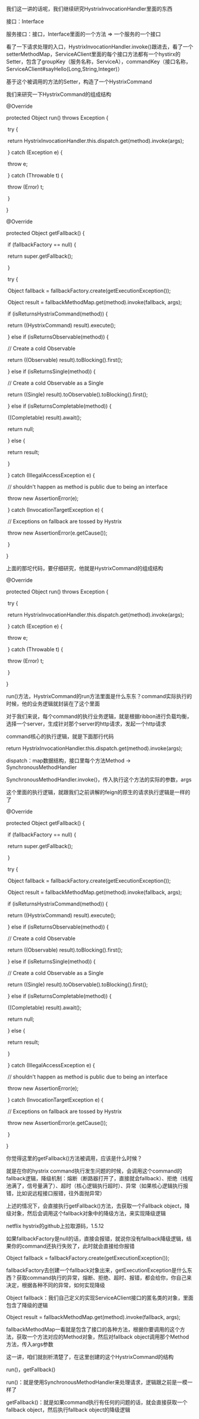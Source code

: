 我们这一讲的话呢，我们继续研究HystrixInvocationHandler里面的东西

 

接口：Interface

服务接口：接口，Interface里面的一个方法 => 一个服务的一个接口

 

看了一下请求处理的入口，HystrixInvocationHandler.invoke()跟进去，看了一个setterMethodMap，ServiceAClient里面的每个接口方法都有一个hystirx的Setter，包含了groupKey（服务名称，ServiceA），commandKey（接口名称，ServiceAClient#sayHello(Long,String,Integer)）

 

基于这个被调用的方法的Setter，构造了一个HystrixCommand

 

我们来研究一下HystrixCommand的组成结构

 

   @Override

   protected Object run() throws Exception {

​    try {

​     return HystrixInvocationHandler.this.dispatch.get(method).invoke(args);

​    } catch (Exception e) {

​     throw e;

​    } catch (Throwable t) {

​     throw (Error) t;

​    }

   }

 

   @Override

   protected Object getFallback() {

​    if (fallbackFactory == null) {

​     return super.getFallback();

​    }

​    try {

​     Object fallback = fallbackFactory.create(getExecutionException());

​     Object result = fallbackMethodMap.get(method).invoke(fallback, args);

​     if (isReturnsHystrixCommand(method)) {

​      return ((HystrixCommand) result).execute();

​     } else if (isReturnsObservable(method)) {

​      // Create a cold Observable

​      return ((Observable) result).toBlocking().first();

​     } else if (isReturnsSingle(method)) {

​      // Create a cold Observable as a Single

​      return ((Single) result).toObservable().toBlocking().first();

​     } else if (isReturnsCompletable(method)) {

​      ((Completable) result).await();

​      return null;

​     } else {

​      return result;

​     }

​    } catch (IllegalAccessException e) {

​     // shouldn't happen as method is public due to being an interface

​     throw new AssertionError(e);

​    } catch (InvocationTargetException e) {

​     // Exceptions on fallback are tossed by Hystrix

​     throw new AssertionError(e.getCause());

​    }

   }

 

上面的那坨代码，要仔细研究，他就是HystrixCommand的组成结构

 

   @Override

   protected Object run() throws Exception {

​    try {

​     return HystrixInvocationHandler.this.dispatch.get(method).invoke(args);

​    } catch (Exception e) {

​     throw e;

​    } catch (Throwable t) {

​     throw (Error) t;

​    }

   }

 

run()方法，HystrixCommand的run方法里面是什么东东？command实际执行的时候，他的业务逻辑就封装在了这个里面

 

对于我们来说，每个command的执行业务逻辑，就是根据ribbon进行负载均衡，选择一个server，生成针对那个server的http请求，发起一个http请求

 

command核心的执行逻辑，就是下面那行代码

 

return HystrixInvocationHandler.this.dispatch.get(method).invoke(args);

 

dispatch：map数据结构，接口里每个方法Method -> SynchronousMethodHandler

 

SynchronousMethodHandler.invoke()，传入执行这个方法的实际的参数，args

 

这个里面的执行逻辑，就跟我们之前讲解的feign的原生的请求执行逻辑是一样的了

 

   @Override

   protected Object getFallback() {

​    if (fallbackFactory == null) {

​     return super.getFallback();

​    }

​    try {

​     Object fallback = fallbackFactory.create(getExecutionException());

​     Object result = fallbackMethodMap.get(method).invoke(fallback, args);

​     if (isReturnsHystrixCommand(method)) {

​      return ((HystrixCommand) result).execute();

​     } else if (isReturnsObservable(method)) {

​      // Create a cold Observable

​      return ((Observable) result).toBlocking().first();

​     } else if (isReturnsSingle(method)) {

​      // Create a cold Observable as a Single

​      return ((Single) result).toObservable().toBlocking().first();

​     } else if (isReturnsCompletable(method)) {

​      ((Completable) result).await();

​      return null;

​     } else {

​      return result;

​     }

​    } catch (IllegalAccessException e) {

​     // shouldn't happen as method is public due to being an interface

​     throw new AssertionError(e);

​    } catch (InvocationTargetException e) {

​     // Exceptions on fallback are tossed by Hystrix

​     throw new AssertionError(e.getCause());

​    }

   }

 

你觉得这里的getFallback()方法被调用，应该是什么时候？

 

就是在你的hystrix command执行发生问题的时候，会调用这个command的fallback逻辑，降级机制：熔断（断路器打开了，直接就会fallback）、拒绝（线程池满了，信号量满了）、超时（核心逻辑执行超时）、异常（如果核心逻辑执行报错，比如说远程接口报错，往外面抛异常）

 

上述的情况下，会直接执行getFallback()方法，去获取一个Fallback object，降级对象，然后会调用这个fallback对象中的降级方法，来实现降级逻辑

 

netflix hystrix的github上拉取源码，1.5.12

 

如果fallbackFactory是null的话，直接会报错，就说你没有fallback降级逻辑，结果你的command还执行失败了，此时就会直接给你报错

 

Object fallback = fallbackFactory.create(getExecutionException());

 

fallbackFactory去创建一个fallback对象出来，getExecutionException是什么东西？获取command执行的异常，熔断、拒绝、超时、报错，都会给你，你自己来决定，根据各种不同的异常，如何实现降级

 

Object fallback：我们自己定义的实现ServiceAClient接口的匿名类的对象，里面包含了降级的逻辑

 

Object result = fallbackMethodMap.get(method).invoke(fallback, args);

 

fallbackMethodMap一看就是包含了接口的各种方法，根据你要调用的这个方法，获取一个方法对应的Method对象，然后对fallback object调用那个Method方法，传入args参数

 

这一讲，咱们就剖析清楚了，在这里创建的这个HystrixCommand的结构

 

run()，getFallback()

 

run()：就是使用SynchronousMethodHandler来处理请求，逻辑跟之前是一模一样了

 

getFallback()：就是如果command执行有任何的问题的话，就会直接获取一个fallback object，然后执行fallback object的降级逻辑

 

 